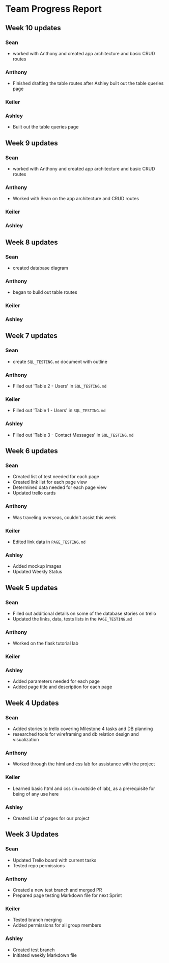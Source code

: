 # Team Progress Report

## Week 10 updates

### Sean
- worked with Anthony and created app architecture and basic CRUD routes

### Anthony
- Finished drafting the table routes after Ashley built out the table queries page

### Keiler

### Ashley
- Built out the table queries page

## Week 9 updates

### Sean
- worked with Anthony and created app architecture and basic CRUD routes

### Anthony
- Worked with Sean on the app architecture and CRUD routes

### Keiler

### Ashley

## Week 8 updates

### Sean
- created database diagram

### Anthony
- began to build out table routes

### Keiler

### Ashley

## Week 7 updates

### Sean
- create `SQL_TESTING.md` document with outline

### Anthony
- Filled out 'Table 2 - Users' in `SQL_TESTING.md`

### Keiler
- Filled out 'Table 1 - Users' in `SQL_TESTING.md`

### Ashley
- Filled out 'Table 3 - Contact Messages' in `SQL_TESTING.md`

## Week 6 updates
### Sean
- Created list of test needed for each page
- Created link list for each page view
- Determined data needed for each page view
- Updated trello cards

### Anthony
- Was traveling overseas, couldn't assist this week

### Keiler
- Edited link data in `PAGE_TESTING.md`

### Ashley
- Added mockup images
- Updated Weekly Status

## Week 5 updates
### Sean
- Filled out additional details on some of the database stories on trello
- Updated the links, data, tests lists in the `PAGE_TESTING.md`

### Anthony
- Worked on the flask tutorial lab

### Keiler

### Ashley
- Added parameters needed for each page
- Added page title and description for each page


## Week 4 Updates

### Sean
- Added stories to trello covering Milestone 4 tasks and DB planning
- researched tools for wireframing and db relation design and visualization

### Anthony
- Worked through the html and css lab for assistance with the project

### Keiler
- Learned basic html and css (in+outside of lab), as a prerequisite for being of any use here

### Ashley
- Created List of pages for our project

## Week 3 Updates

### Sean
- Updated Trello board with current tasks
- Tested repo permissions

### Anthony
- Created a new test branch and merged PR
- Prepared page testing Markdown file for next Sprint

### Keiler
- Tested branch merging
- Added permissions for all group members

### Ashley
- Created test branch
- Initiated weekly Markdown file
